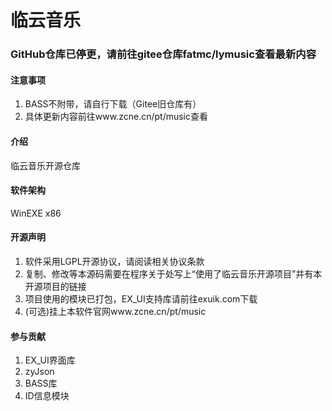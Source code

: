 # 临云音乐
### GitHub仓库已停更，请前往gitee仓库fatmc/lymusic查看最新内容
#### 注意事项
1. BASS不附带，请自行下载（Gitee旧仓库有）
2. 具体更新内容前往www.zcne.cn/pt/music查看

#### 介绍
临云音乐开源仓库

#### 软件架构
WinEXE x86

#### 开源声明

1. 软件采用LGPL开源协议，请阅读相关协议条款
2. 复制、修改等本源码需要在程序关于处写上“使用了临云音乐开源项目”并有本开源项目的链接
3. 项目使用的模块已打包，EX_UI支持库请前往exuik.com下载
4. (可选)挂上本软件官网www.zcne.cn/pt/music

#### 参与贡献

1. EX_UI界面库
2. zyJson
3. BASS库
4. ID信息模块
